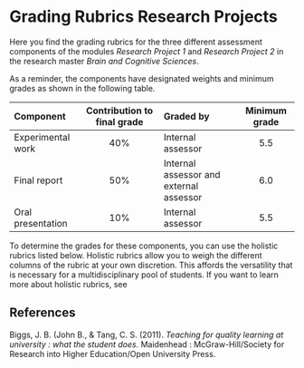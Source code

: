 # Grading Rubrics Research Projects
Here you find the grading rubrics for the three different assessment components of the modules *Research Project 1* and *Research Project 2* in the research master *Brain and Cognitive Sciences*.

As a reminder, the components have designated weights and minimum grades as shown in the following table.

| Component |Contribution to final grade| Graded by| Minimum grade | 
|:--|:--:|:--|:--:|
|Experimental work  |40%  |Internal assessor |5.5 |
|Final report  |50%  |Internal assessor and external assessor |6.0 |
|Oral presentation  |10%  |Internal assessor |5.5 |

To determine the grades for these components, you can use the holistic rubrics listed below. Holistic rubrics allow you to weigh the different columns of the rubric at your own discretion. This affords the versatility that is necessary for a multidisciplinary pool of students. If you want to learn more about holistic rubrics, see

## References
Biggs, J. B. (John B., & Tang, C. S. (2011). *Teaching for quality learning at university : what the student does.* Maidenhead : McGraw-Hill/Society for Research into Higher Education/Open University Press.

<!--stackedit_data:
eyJoaXN0b3J5IjpbLTIwNjU0MjQxNl19
-->